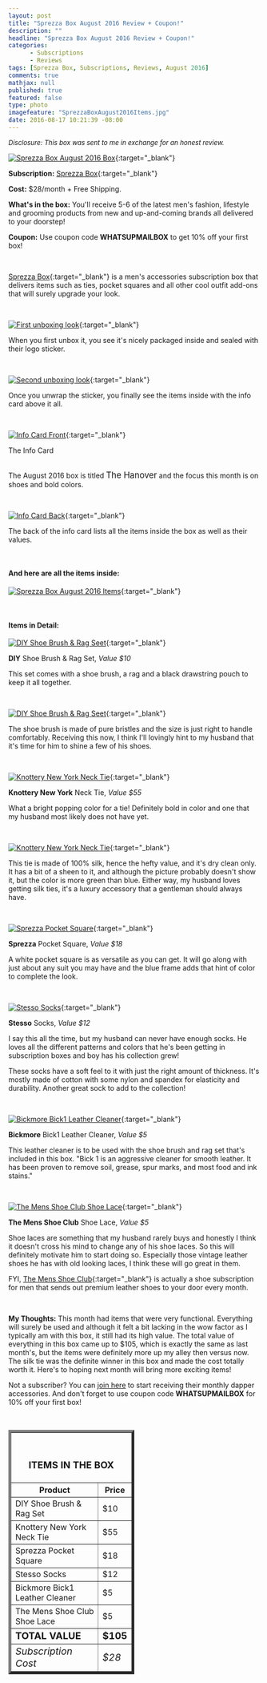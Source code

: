 ```yaml
---
layout: post
title: "Sprezza Box August 2016 Review + Coupon!"
description: ""
headline: "Sprezza Box August 2016 Review + Coupon!"
categories: 
      - Subscriptions
      - Reviews
tags: [Sprezza Box, Subscriptions, Reviews, August 2016]
comments: true
mathjax: null
published: true
featured: false
type: photo
imagefeature: "SprezzaBoxAugust2016Items.jpg"
date: 2016-08-17 10:21:39 -08:00
---
```


<i><font size="2">Disclosure: This box was sent to me in exchange for an honest review.</font></i>

[![Sprezza Box August 2016 Box](http://whatsupmailbox.com/images/SprezzaBoxAugust2016Box.jpg)](http://www.sprezzabox.com?rfsn=103516.e98b8){:target="_blank"}

**Subscription:** [Sprezza Box](http://www.sprezzabox.com?rfsn=103516.e98b8){:target="_blank"}

**Cost:** $28/month + Free Shipping.

**What's in the box:** You'll receive 5-6 of the latest men's fashion, lifestyle and grooming products from new and up-and-coming brands all delivered to your doorstep!

**Coupon:** Use coupon code **WHATSUPMAILBOX** to get 10% off your first box!

<br>

[Sprezza Box](http://www.sprezzabox.com?rfsn=103516.e98b8){:target="_blank"} is a men's accessories subscription box that delivers items such as ties, pocket squares and all other cool outfit add-ons that will surely upgrade your look.

<br>

[![First unboxing look](http://whatsupmailbox.com/images/SprezzaBoxAugust2016OpenBox.jpg)](http://www.sprezzabox.com?rfsn=103516.e98b8){:target="_blank"}

When you first unbox it, you see it's nicely packaged inside and sealed with their logo sticker.

<br>

[![Second unboxing look](http://whatsupmailbox.com/images/SprezzaBoxAugust2016OpenBox02.jpg)](http://www.sprezzabox.com?rfsn=103516.e98b8){:target="_blank"}

Once you unwrap the sticker, you finally see the items inside with the info card above it all.

<br>

[![Info Card Front](http://whatsupmailbox.com/images/SprezzaBoxAugust2016Info.jpg)](http://www.sprezzabox.com?rfsn=103516.e98b8){:target="_blank"}
<figcaption>The Info Card</figcaption>

<br>

The August 2016 box is titled <big>The Hanover</big> and the focus this month is on shoes and bold colors.

<br>

[![Info Card Back](http://whatsupmailbox.com/images/SprezzaBoxAugust2016Info02.jpg)](http://www.sprezzabox.com?rfsn=103516.e98b8){:target="_blank"}

The back of the info card lists all the items inside the box as well as their values.

<br>

<H4>And here are all the items inside:</H4>

[![Sprezza Box August 2016 Items](http://whatsupmailbox.com/images/SprezzaBoxAugust2016Items.jpg)](http://www.sprezzabox.com?rfsn=103516.e98b8){:target="_blank"}

<br>

<H4>Items in Detail:</H4>

[![DIY Shoe Brush & Rag Seet](http://whatsupmailbox.com/images/SprezzaBoxAugust2016DIYPureBristlesShoeBrushRagSet.jpg)](http://www.sprezzabox.com?rfsn=103516.e98b8){:target="_blank"}

**DIY** Shoe Brush & Rag Set, *Value $10*

This set comes with a shoe brush, a rag and a black drawstring pouch to keep it all together.

<br>

[![DIY Shoe Brush & Rag Seet](http://whatsupmailbox.com/images/SprezzaBoxAugust2016DIYPureBristlesShoeBrushRagSet02.jpg)](http://www.sprezzabox.com?rfsn=103516.e98b8){:target="_blank"}

The shoe brush is made of pure bristles and the size is just right to handle comfortably. Receiving this now, I think I'll lovingly hint to my husband that it's time for him to shine a few of his shoes.

<br>

[![Knottery New York Neck Tie](http://whatsupmailbox.com/images/SprezzaBoxAugust2015KnotteryNewYorkNeckTie.jpg)](http://www.sprezzabox.com?rfsn=103516.e98b8){:target="_blank"}

**Knottery New York** Neck Tie, *Value $55*

What a bright popping color for a tie! Definitely bold in color and one that my husband most likely does not have yet.

<br>

[![Knottery New York Neck Tie](http://whatsupmailbox.com/images/SprezzaBoxAugust2015KnotteryNewYorkNeckTie02.jpg)](http://www.sprezzabox.com?rfsn=103516.e98b8){:target="_blank"}

This tie is made of 100% silk, hence the hefty value, and it's dry clean only. It has a bit of a sheen to it, and although the picture probably doesn't show it, but the color is more green than blue. Either way, my husband loves getting silk ties, it's a luxury accessory that a gentleman should always have.

<br>

[![Sprezza Pocket Square](http://whatsupmailbox.com/images/SprezzaBoxAugust2016SprezzaPocketSquare.jpg)](http://www.sprezzabox.com?rfsn=103516.e98b8){:target="_blank"}

**Sprezza** Pocket Square, *Value $18*

A white pocket square is as versatile as you can get. It will go along with just about any suit you may have and the blue frame adds that hint of color to complete the look.

<br>

[![Stesso Socks](http://whatsupmailbox.com/images/SprezzaBoxAugust2016StessoSocks.jpg)](http://www.sprezzabox.com?rfsn=103516.e98b8){:target="_blank"}

**Stesso** Socks, *Value $12*

I say this all the time, but my husband can never have enough socks. He loves all the different patterns and colors that he's been getting in subscription boxes and boy has his collection grew! 

These socks have a soft feel to it with just the right amount of thickness. It's mostly made of cotton with some nylon and spandex for elasticity and durability. Another great sock to add to the collection!

<br>

[![Bickmore Bick1 Leather Cleaner](http://whatsupmailbox.com/images/SprezzaBoxAugust2016BickmoreBick1LeatherCleaner.jpg)](http://www.sprezzabox.com?rfsn=103516.e98b8){:target="_blank"}

**Bickmore** Bick1 Leather Cleaner, *Value $5*

This leather cleaner is to be used with the shoe brush and rag set that's included in this box. "Bick 1 is an aggressive cleaner for smooth leather. It has been proven to remove soil, grease, spur marks, and most food and ink stains."

<br>

[![The Mens Shoe Club Shoe Lace](http://whatsupmailbox.com/images/SprezzaBoxAugust2016TheMensShoeClubShoeLace.jpg)](http://www.sprezzabox.com?rfsn=103516.e98b8){:target="_blank"}

**The Mens Shoe Club** Shoe Lace, *Value $5*

Shoe laces are something that my husband rarely buys and honestly I think it doesn't cross his mind to change any of his shoe laces. So this will definitely motivate him to start doing so. Especially those vintage leather shoes he has with old looking laces, I think these will go great in them.

FYI, [The Mens Shoe Club](http://themensshoeclub.myshopify.com){:target="_blank"} is actually a shoe subscription for men that sends out premium leather shoes to your door every month.

<br>

<i class="icon-exclamation-sign"></i> **My Thoughts:** This month had items that were very functional. Everything will surely be used and although it felt a bit lacking in the wow factor as I typically am with this box, it still had its high value. The total value of everything in this box came up to $105, which is exactly the same as last month's, but the items were definitely more up my alley then versus now. The silk tie was the definite winner in this box and made the cost totally worth it. Here's to hoping next month will bring more exciting items!

Not a subscriber? You can [join here](http://www.sprezzabox.com?rfsn=103516.e98b8) to start receiving their monthly dapper accessories. And don't forget to use coupon code **WHATSUPMAILBOX** for 10% off your first box!

<br>

<TABLE  BORDER="5" style="width:50%">
   <TR>
      <TH COLSPAN="2">
         <H3><BR><center>ITEMS IN THE BOX</center></H3>
      </TH>
   </TR>
      <TH>Product</TH>
      <TH>Price</TH>
  <TR>
      <TD>DIY Shoe Brush & Rag Set</TD>
      <TD>$10</TD>
   </TR>
  <TR>
      <TD>Knottery New York Neck Tie</TD>
      <TD>$55</TD>
   </TR>
   <TR>
      <TD>Sprezza Pocket Square</TD>
      <TD>$18</TD>
   </TR>
    <TR>
      <TD>Stesso Socks</TD>
      <TD>$12</TD>
   </TR>
    <TR>
      <TD>Bickmore Bick1 Leather Cleaner</TD>
      <TD>$5</TD>
   </TR>
    <TR>
      <TD>The Mens Shoe Club Shoe Lace</TD>
      <TD>$5</TD>
   </TR>
   <TR>
      <TD><b><big>TOTAL VALUE</big></b></TD>
      <TD><b><big>$105</big></b></TD>
   </TR>
   <TR>
      <TD><i><big>Subscription Cost</big></i></TD>
      <TD><i><big>$28</big></i></TD>
   </TR>
</TABLE>
